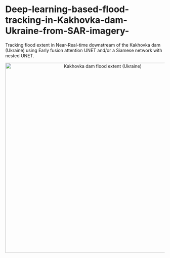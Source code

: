 # Deep-learning-based-flood-tracking-in-Kakhovka-dam-Ukraine-from-SAR-imagery-
Tracking flood extent in Near-Real-time downstream of the Kakhovka dam (Ukraine) using Early fusion attention UNET and/or a Siamese network with nested UNET.

<p align="center">
  <img src="https://github.com/crisjosil/Deep-learning-based-flood-tracking-in-Kakhovka-dam-Ukraine-from-SAR-imagery-/Flood_tracking_maps/blob/master/20230613_Flood_tracking.png?raw=true" width="600" title="Kakhovka dam flood extent (Ukraine)">
</p>
